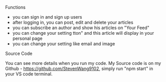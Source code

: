 Functions

- you can sign in and sign up users
- after logging in, you can post, edit and delete your articles
- you can subscribe an author and show his articles on "Your Feed"
- you can change your setting tton" and this article will display in your personal page 
- you can change your setting like email and image

Source Code

You can see more details when you run my code. My Source code is on my Github - https://github.com/StevenWang9102, simply run "npm start" in your VS code terminal.